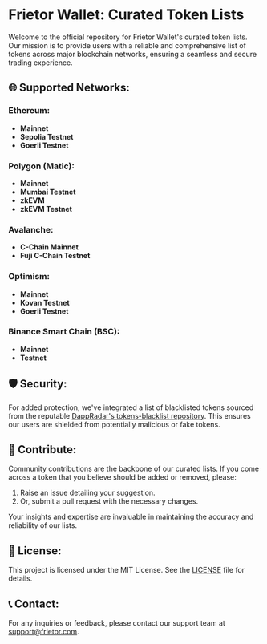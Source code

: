 # Frietor Wallet: Curated Token Lists

Welcome to the official repository for Frietor Wallet's curated token lists. Our mission is to provide users with a reliable and comprehensive list of tokens across major blockchain networks, ensuring a seamless and secure trading experience.

## 🌐 Supported Networks:

### Ethereum:
- **Mainnet**
- **Sepolia Testnet**
- **Goerli Testnet**

### Polygon (Matic):
- **Mainnet**
- **Mumbai Testnet**
- **zkEVM**
- **zkEVM Testnet**

### Avalanche:
- **C-Chain Mainnet**
- **Fuji C-Chain Testnet**

### Optimism:
- **Mainnet**
- **Kovan Testnet**
- **Goerli Testnet**

### Binance Smart Chain (BSC):
- **Mainnet**
- **Testnet**

## 🛡️ Security:

For added protection, we've integrated a list of blacklisted tokens sourced from the reputable [DappRadar's tokens-blacklist repository](https://github.com/dappradar/tokens-blacklist). This ensures our users are shielded from potentially malicious or fake tokens.

## 🤝 Contribute:

Community contributions are the backbone of our curated lists. If you come across a token that you believe should be added or removed, please:

1. Raise an issue detailing your suggestion.
2. Or, submit a pull request with the necessary changes.

Your insights and expertise are invaluable in maintaining the accuracy and reliability of our lists.

## 📜 License:

This project is licensed under the MIT License. See the [LICENSE](LICENSE) file for details.

## 📞 Contact:

For any inquiries or feedback, please contact our support team at support@frietor.com.